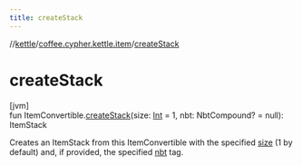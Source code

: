 ```yaml
---
title: createStack
---
```

//[kettle](../../index.html)/[coffee.cypher.kettle.item](index.html)/[createStack](create-stack.html)



# createStack



[jvm]\
fun ItemConvertible.[createStack](create-stack.html)(size: [Int](https://kotlinlang.org/api/latest/jvm/stdlib/kotlin/-int/index.html) = 1, nbt: NbtCompound? = null): ItemStack



Creates an ItemStack from this ItemConvertible with the specified [size](create-stack.html) (1 by default) and, if provided, the specified [nbt](create-stack.html) tag.




